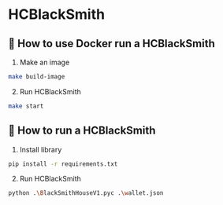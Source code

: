 # HCBlackSmith

## 🐋 How to use Docker run a HCBlackSmith 
1. Make an image
```sh
make build-image
```
2. Run HCBlackSmith
```sh
make start
```
## 🏃 How to run a HCBlackSmith
1. Install library
```sh
pip install -r requirements.txt
```
2. Run HCBlackSmith
```sh
python .\BlackSmithHouseV1.pyc .\wallet.json
```
